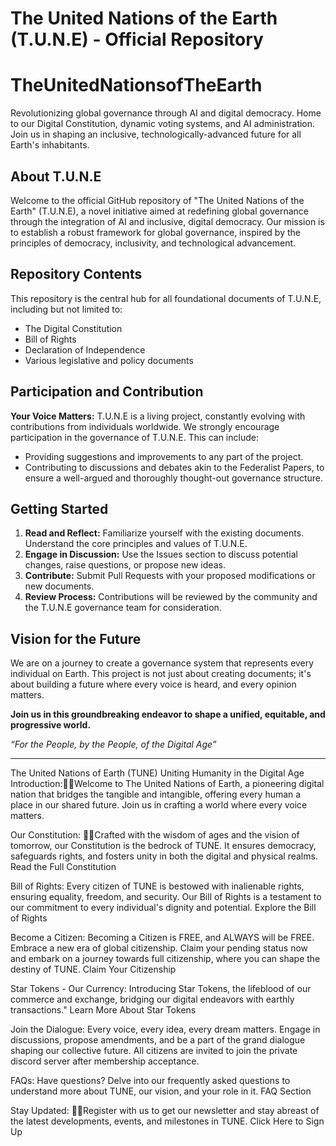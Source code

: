# The United Nations of the Earth (T.U.N.E) - Official Repository

# TheUnitedNationsofTheEarth
Revolutionizing global governance through AI and digital democracy. Home to our Digital Constitution, dynamic voting systems, and AI administration. Join us in shaping an inclusive, technologically-advanced future for all Earth's inhabitants.

## About T.U.N.E
Welcome to the official GitHub repository of "The United Nations of the Earth" (T.U.N.E), a novel initiative aimed at redefining global governance through the integration of AI and inclusive, digital democracy. Our mission is to establish a robust framework for global governance, inspired by the principles of democracy, inclusivity, and technological advancement.

## Repository Contents
This repository is the central hub for all foundational documents of T.U.N.E, including but not limited to:
- The Digital Constitution
- Bill of Rights
- Declaration of Independence
- Various legislative and policy documents

## Participation and Contribution
**Your Voice Matters:** T.U.N.E is a living project, constantly evolving with contributions from individuals worldwide. We strongly encourage participation in the governance of T.U.N.E. This can include:
- Providing suggestions and improvements to any part of the project.
- Contributing to discussions and debates akin to the Federalist Papers, to ensure a well-argued and thoroughly thought-out governance structure.

## Getting Started
1. **Read and Reflect:** Familiarize yourself with the existing documents. Understand the core principles and values of T.U.N.E.
2. **Engage in Discussion:** Use the Issues section to discuss potential changes, raise questions, or propose new ideas.
3. **Contribute:** Submit Pull Requests with your proposed modifications or new documents.
4. **Review Process:** Contributions will be reviewed by the community and the T.U.N.E governance team for consideration.

## Vision for the Future
We are on a journey to create a governance system that represents every individual on Earth. This project is not just about creating documents; it's about building a future where every voice is heard, and every opinion matters. 

**Join us in this groundbreaking endeavor to shape a unified, equitable, and progressive world.**

*“For the People, by the People, of the Digital Age”*

--------

The United Nations of Earth (TUNE) Uniting Humanity in the Digital Age
Introduction:Welcome to The United Nations of Earth, a pioneering digital nation that bridges the tangible and intangible, offering every human a place in our shared future. Join us in crafting a world where every voice matters. 

Our Constitution: Crafted with the wisdom of ages and the vision of tomorrow, our Constitution is the bedrock of TUNE. It ensures democracy, safeguards rights, and fosters unity in both the digital and physical realms.  Read the Full Constitution

Bill of Rights: 
Every citizen of TUNE is bestowed with inalienable rights, ensuring equality, freedom, and security. Our Bill of Rights is a testament to our commitment to every individual's dignity and potential.  Explore the Bill of Rights

Become a Citizen: 
Becoming a Citizen is FREE, and ALWAYS will be FREE. Embrace a new era of global citizenship. Claim your pending status now and embark on a journey towards full citizenship, where you can shape the destiny of TUNE.  Claim Your Citizenship

Star Tokens - Our Currency: 
Introducing Star Tokens, the lifeblood of our commerce and exchange, bridging our digital endeavors with earthly transactions." Learn More About Star Tokens

Join the Dialogue: 
Every voice, every idea, every dream matters. Engage in discussions, propose amendments, and be a part of the grand dialogue shaping our collective future. All citizens are invited to join the private discord server after membership acceptance. 

FAQs:
Have questions? Delve into our frequently asked questions to understand more about TUNE, our vision, and your role in it.  FAQ Section

Stay Updated: Register with us to get our newsletter and stay abreast of the latest developments, events, and milestones in TUNE.  Click Here to Sign Up

